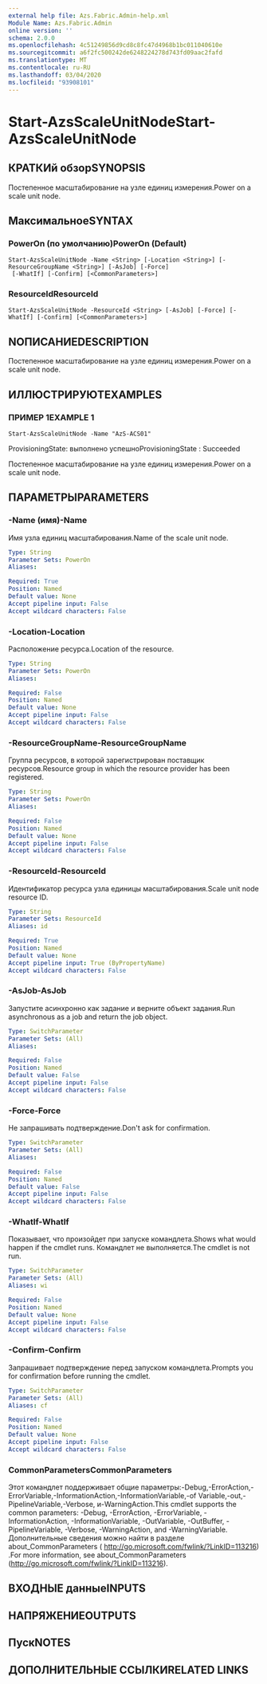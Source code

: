 ```yaml
---
external help file: Azs.Fabric.Admin-help.xml
Module Name: Azs.Fabric.Admin
online version: ''
schema: 2.0.0
ms.openlocfilehash: 4c51249856d9cd8c8fc47d4968b1bc011040610e
ms.sourcegitcommit: a6f2fc500242de6248224278d743fd09aac2fafd
ms.translationtype: MT
ms.contentlocale: ru-RU
ms.lasthandoff: 03/04/2020
ms.locfileid: "93908101"
---
```

# <span data-ttu-id="d5a4c-101">Start-AzsScaleUnitNode</span><span class="sxs-lookup"><span data-stu-id="d5a4c-101">Start-AzsScaleUnitNode</span></span>

## <span data-ttu-id="d5a4c-102">КРАТКИй обзор</span><span class="sxs-lookup"><span data-stu-id="d5a4c-102">SYNOPSIS</span></span>
<span data-ttu-id="d5a4c-103">Постепенное масштабирование на узле единиц измерения.</span><span class="sxs-lookup"><span data-stu-id="d5a4c-103">Power on a scale unit node.</span></span>

## <span data-ttu-id="d5a4c-104">Максимальное</span><span class="sxs-lookup"><span data-stu-id="d5a4c-104">SYNTAX</span></span>

### <span data-ttu-id="d5a4c-105">PowerOn (по умолчанию)</span><span class="sxs-lookup"><span data-stu-id="d5a4c-105">PowerOn (Default)</span></span>
```
Start-AzsScaleUnitNode -Name <String> [-Location <String>] [-ResourceGroupName <String>] [-AsJob] [-Force]
 [-WhatIf] [-Confirm] [<CommonParameters>]
```

### <span data-ttu-id="d5a4c-106">ResourceId</span><span class="sxs-lookup"><span data-stu-id="d5a4c-106">ResourceId</span></span>
```
Start-AzsScaleUnitNode -ResourceId <String> [-AsJob] [-Force] [-WhatIf] [-Confirm] [<CommonParameters>]
```

## <span data-ttu-id="d5a4c-107">NОПИСАНИЕ</span><span class="sxs-lookup"><span data-stu-id="d5a4c-107">DESCRIPTION</span></span>
<span data-ttu-id="d5a4c-108">Постепенное масштабирование на узле единиц измерения.</span><span class="sxs-lookup"><span data-stu-id="d5a4c-108">Power on a scale unit node.</span></span>

## <span data-ttu-id="d5a4c-109">ИЛЛЮСТРИРУЮТ</span><span class="sxs-lookup"><span data-stu-id="d5a4c-109">EXAMPLES</span></span>

### <span data-ttu-id="d5a4c-110">ПРИМЕР 1</span><span class="sxs-lookup"><span data-stu-id="d5a4c-110">EXAMPLE 1</span></span>
```
Start-AzsScaleUnitNode -Name "AzS-ACS01"
```

<span data-ttu-id="d5a4c-111">ProvisioningState: выполнено успешно</span><span class="sxs-lookup"><span data-stu-id="d5a4c-111">ProvisioningState : Succeeded</span></span>

<span data-ttu-id="d5a4c-112">Постепенное масштабирование на узле единиц измерения.</span><span class="sxs-lookup"><span data-stu-id="d5a4c-112">Power on a scale unit node.</span></span>

## <span data-ttu-id="d5a4c-113">ПАРАМЕТРЫ</span><span class="sxs-lookup"><span data-stu-id="d5a4c-113">PARAMETERS</span></span>

### <span data-ttu-id="d5a4c-114">-Name (имя)</span><span class="sxs-lookup"><span data-stu-id="d5a4c-114">-Name</span></span>
<span data-ttu-id="d5a4c-115">Имя узла единиц масштабирования.</span><span class="sxs-lookup"><span data-stu-id="d5a4c-115">Name of the scale unit node.</span></span>

```yaml
Type: String
Parameter Sets: PowerOn
Aliases:

Required: True
Position: Named
Default value: None
Accept pipeline input: False
Accept wildcard characters: False
```

### <span data-ttu-id="d5a4c-116">-Location</span><span class="sxs-lookup"><span data-stu-id="d5a4c-116">-Location</span></span>
<span data-ttu-id="d5a4c-117">Расположение ресурса.</span><span class="sxs-lookup"><span data-stu-id="d5a4c-117">Location of the resource.</span></span>

```yaml
Type: String
Parameter Sets: PowerOn
Aliases:

Required: False
Position: Named
Default value: None
Accept pipeline input: False
Accept wildcard characters: False
```

### <span data-ttu-id="d5a4c-118">-ResourceGroupName</span><span class="sxs-lookup"><span data-stu-id="d5a4c-118">-ResourceGroupName</span></span>
<span data-ttu-id="d5a4c-119">Группа ресурсов, в которой зарегистрирован поставщик ресурсов.</span><span class="sxs-lookup"><span data-stu-id="d5a4c-119">Resource group in which the resource provider has been registered.</span></span>

```yaml
Type: String
Parameter Sets: PowerOn
Aliases:

Required: False
Position: Named
Default value: None
Accept pipeline input: False
Accept wildcard characters: False
```

### <span data-ttu-id="d5a4c-120">-ResourceId</span><span class="sxs-lookup"><span data-stu-id="d5a4c-120">-ResourceId</span></span>
<span data-ttu-id="d5a4c-121">Идентификатор ресурса узла единицы масштабирования.</span><span class="sxs-lookup"><span data-stu-id="d5a4c-121">Scale unit node resource ID.</span></span>

```yaml
Type: String
Parameter Sets: ResourceId
Aliases: id

Required: True
Position: Named
Default value: None
Accept pipeline input: True (ByPropertyName)
Accept wildcard characters: False
```

### <span data-ttu-id="d5a4c-122">-AsJob</span><span class="sxs-lookup"><span data-stu-id="d5a4c-122">-AsJob</span></span>
<span data-ttu-id="d5a4c-123">Запустите асинхронно как задание и верните объект задания.</span><span class="sxs-lookup"><span data-stu-id="d5a4c-123">Run asynchronous as a job and return the job object.</span></span>

```yaml
Type: SwitchParameter
Parameter Sets: (All)
Aliases:

Required: False
Position: Named
Default value: False
Accept pipeline input: False
Accept wildcard characters: False
```

### <span data-ttu-id="d5a4c-124">-Force</span><span class="sxs-lookup"><span data-stu-id="d5a4c-124">-Force</span></span>
<span data-ttu-id="d5a4c-125">Не запрашивать подтверждение.</span><span class="sxs-lookup"><span data-stu-id="d5a4c-125">Don't ask for confirmation.</span></span>

```yaml
Type: SwitchParameter
Parameter Sets: (All)
Aliases:

Required: False
Position: Named
Default value: False
Accept pipeline input: False
Accept wildcard characters: False
```

### <span data-ttu-id="d5a4c-126">-WhatIf</span><span class="sxs-lookup"><span data-stu-id="d5a4c-126">-WhatIf</span></span>
<span data-ttu-id="d5a4c-127">Показывает, что произойдет при запуске командлета.</span><span class="sxs-lookup"><span data-stu-id="d5a4c-127">Shows what would happen if the cmdlet runs.</span></span>
<span data-ttu-id="d5a4c-128">Командлет не выполняется.</span><span class="sxs-lookup"><span data-stu-id="d5a4c-128">The cmdlet is not run.</span></span>

```yaml
Type: SwitchParameter
Parameter Sets: (All)
Aliases: wi

Required: False
Position: Named
Default value: None
Accept pipeline input: False
Accept wildcard characters: False
```

### <span data-ttu-id="d5a4c-129">-Confirm</span><span class="sxs-lookup"><span data-stu-id="d5a4c-129">-Confirm</span></span>
<span data-ttu-id="d5a4c-130">Запрашивает подтверждение перед запуском командлета.</span><span class="sxs-lookup"><span data-stu-id="d5a4c-130">Prompts you for confirmation before running the cmdlet.</span></span>

```yaml
Type: SwitchParameter
Parameter Sets: (All)
Aliases: cf

Required: False
Position: Named
Default value: None
Accept pipeline input: False
Accept wildcard characters: False
```

### <span data-ttu-id="d5a4c-131">CommonParameters</span><span class="sxs-lookup"><span data-stu-id="d5a4c-131">CommonParameters</span></span>
<span data-ttu-id="d5a4c-132">Этот командлет поддерживает общие параметры:-Debug,-ErrorAction,-ErrorVariable,-InformationAction,-InformationVariable,-of Variable,-out,-PipelineVariable,-Verbose, и-WarningAction.</span><span class="sxs-lookup"><span data-stu-id="d5a4c-132">This cmdlet supports the common parameters: -Debug, -ErrorAction, -ErrorVariable, -InformationAction, -InformationVariable, -OutVariable, -OutBuffer, -PipelineVariable, -Verbose, -WarningAction, and -WarningVariable.</span></span> <span data-ttu-id="d5a4c-133">Дополнительные сведения можно найти в разделе about_CommonParameters ( http://go.microsoft.com/fwlink/?LinkID=113216) .</span><span class="sxs-lookup"><span data-stu-id="d5a4c-133">For more information, see about_CommonParameters (http://go.microsoft.com/fwlink/?LinkID=113216).</span></span>

## <span data-ttu-id="d5a4c-134">ВХОДНЫЕ данные</span><span class="sxs-lookup"><span data-stu-id="d5a4c-134">INPUTS</span></span>

## <span data-ttu-id="d5a4c-135">НАПРЯЖЕНИЕ</span><span class="sxs-lookup"><span data-stu-id="d5a4c-135">OUTPUTS</span></span>

## <span data-ttu-id="d5a4c-136">Пуск</span><span class="sxs-lookup"><span data-stu-id="d5a4c-136">NOTES</span></span>

## <span data-ttu-id="d5a4c-137">ДОПОЛНИТЕЛЬНЫЕ ССЫЛКИ</span><span class="sxs-lookup"><span data-stu-id="d5a4c-137">RELATED LINKS</span></span>
